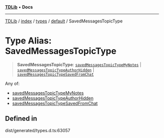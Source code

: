 [**TDLib**](../../../../../../README.md) • **Docs**

***

[TDLib](../../../../../../modules.md) / [index](../../../../../README.md) / [types](../../../README.md) / [default](../README.md) / SavedMessagesTopicType

# Type Alias: SavedMessagesTopicType

> **SavedMessagesTopicType**: [`savedMessagesTopicTypeMyNotes`](savedMessagesTopicTypeMyNotes.md) \| [`savedMessagesTopicTypeAuthorHidden`](savedMessagesTopicTypeAuthorHidden.md) \| [`savedMessagesTopicTypeSavedFromChat`](savedMessagesTopicTypeSavedFromChat.md)

Any of:
- [savedMessagesTopicTypeMyNotes](savedMessagesTopicTypeMyNotes.md)
- [savedMessagesTopicTypeAuthorHidden](savedMessagesTopicTypeAuthorHidden.md)
- [savedMessagesTopicTypeSavedFromChat](savedMessagesTopicTypeSavedFromChat.md)

## Defined in

dist/generated/types.d.ts:63057
